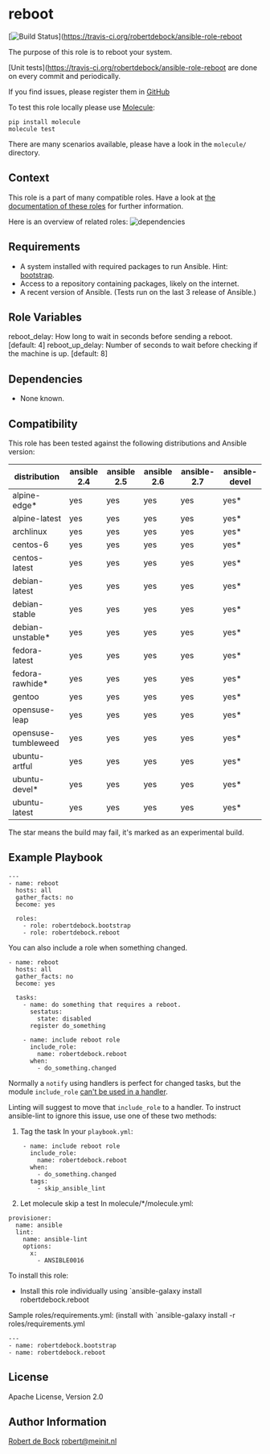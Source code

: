 reboot
======

[![Build Status](https://travis-ci.org/robertdebock/ansible-role-reboot.svg?branch=master)](https://travis-ci.org/robertdebock/ansible-role-reboot

The purpose of this role is to reboot your system.

[Unit tests](https://travis-ci.org/robertdebock/ansible-role-reboot are done on every commit and periodically.

If you find issues, please register them in [GitHub](https://github.com/robertdebock/ansible-role-reboot/issues)

To test this role locally please use [Molecule](https://github.com/metacloud/molecule):
```
pip install molecule
molecule test
```
There are many scenarios available, please have a look in the `molecule/` directory.

Context
--------
This role is a part of many compatible roles. Have a look at [the documentation of these roles](https://robertdebock.nl/) for further information.

Here is an overview of related roles:
![dependencies](https://raw.githubusercontent.com/robertdebock/drawings/artifacts/rebootpng "Dependency")

Requirements
------------

- A system installed with required packages to run Ansible. Hint: [bootstrap](https://galaxy.ansible.com/robertdebock/bootstrap).
- Access to a repository containing packages, likely on the internet.
- A recent version of Ansible. (Tests run on the last 3 release of Ansible.)

Role Variables
--------------

reboot_delay: How long to wait in seconds before sending a reboot. [default: 4]
reboot_up_delay: Number of seconds to wait before checking if the machine is up. [default: 8]

Dependencies
------------

- None known.

Compatibility
-------------

This role has been tested against the following distributions and Ansible version:

|distribution|ansible 2.4|ansible 2.5|ansible 2.6|ansible-2.7|ansible-devel|
|------------|-----------|-----------|-----------|-----------|-------------|
|alpine-edge*|yes|yes|yes|yes|yes*|
|alpine-latest|yes|yes|yes|yes|yes*|
|archlinux|yes|yes|yes|yes|yes*|
|centos-6|yes|yes|yes|yes|yes*|
|centos-latest|yes|yes|yes|yes|yes*|
|debian-latest|yes|yes|yes|yes|yes*|
|debian-stable|yes|yes|yes|yes|yes*|
|debian-unstable*|yes|yes|yes|yes|yes*|
|fedora-latest|yes|yes|yes|yes|yes*|
|fedora-rawhide*|yes|yes|yes|yes|yes*|
|gentoo|yes|yes|yes|yes|yes*|
|opensuse-leap|yes|yes|yes|yes|yes*|
|opensuse-tumbleweed|yes|yes|yes|yes|yes*|
|ubuntu-artful|yes|yes|yes|yes|yes*|
|ubuntu-devel*|yes|yes|yes|yes|yes*|
|ubuntu-latest|yes|yes|yes|yes|yes*|

The star means the build may fail, it's marked as an experimental build.

Example Playbook
----------------

```
---
- name: reboot
  hosts: all
  gather_facts: no
  become: yes

  roles:
    - role: robertdebock.bootstrap
    - role: robertdebock.reboot
```

You can also include a role when something changed.

```
- name: reboot
  hosts: all
  gather_facts: no
  become: yes

  tasks:
    - name: do something that requires a reboot.
      sestatus:
        state: disabled
      register do_something

    - name: include reboot role
      include_role:
        name: robertdebock.reboot
      when:
        - do_something.changed
```

Normally a `notify` using handlers is perfect for changed tasks, but the module `include_role` [can't be used in a handler](https://github.com/ansible/ansible/issues/35542).

Linting will suggest to move that `include_role` to a handler. To instruct ansible-lint to ignore this issue, use one of these two methods:

1. Tag the task
In your `playbook.yml`:
```
    - name: include reboot role
      include_role:
        name: robertdebock.reboot
      when:
        - do_something.changed
      tags:
        - skip_ansible_lint
```

2. Let molecule skip a test
In molecule/*/molecule.yml:
```
provisioner:
  name: ansible
  lint:
    name: ansible-lint
    options:
      x:
        - ANSIBLE0016
```

To install this role:
- Install this role individually using `ansible-galaxy install robertdebock.reboot

Sample roles/requirements.yml: (install with `ansible-galaxy install -r roles/requirements.yml
```
---
- name: robertdebock.bootstrap
- name: robertdebock.reboot
```

License
-------

Apache License, Version 2.0

Author Information
------------------

[Robert de Bock](https://robertdebock.nl/) <robert@meinit.nl>

